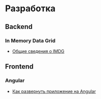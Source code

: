 # Разработка

## Backend

### In Memory Data Grid
* [Общие сведения о IMDG](https://habr.com/ru/post/126580/)

## Frontend

### Angular
* [Как развернуть приложение на Angular](http://learn.javascript.ru/screencast/angular#intro-starting-video)

